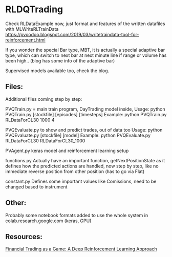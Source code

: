 # RLDQTrading 

Check RLDataExample now, just format and features of the written datafiles with MLWriteRLTrainData
https://pvoodoo.blogspot.com/2019/03/writetraindata-tool-for-reinforcement.html

If you wonder the special Bar type, MBT, it is actually a special adaptive bar type, which can switch to next bar at next minute line if range or volume has been high.. (blog has some info of the adaptive bar)

Supervised models available too, check the blog.


## Files:
Additional files coming step by step:

PVQTrain.py = main train program, DayTrading model inside, 
Usage: python PVQTrain.py [stockfile] [episodes] [timesteps]
Example: python PVQTrain.py RLDataForCL30 1000 4 

PVQEvaluate.py to show and predict trades, out of data too
Usage: python PVQEvaluate.py [stockfile] [model]
Example: python PVQEvaluate.py RLDataForCL30 RLDataForCL30_1000 

PVAgent.py keras model and reinforcement learning setup 

functions.py  Actually have an important function, getNextPositionState as it defines how the predicted actions are handled, now step by step, like no immediate reverse position from other position (has to go via Flat)

constant.py Defines some important values like Comissions, need to be changed based to instrument 

## Other:

Probably some notebook formats added to use the whole system in colab.research.google.com (keras, GPU)

## Resources:

[Financial Trading as a Game: A Deep Reinforcement Learning Approach](https://arxiv.org/abs/1807.02787)

